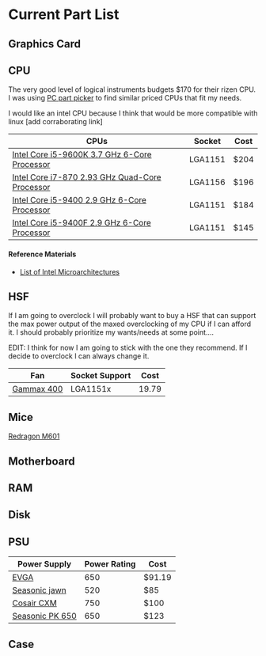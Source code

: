 # Current Part List

## Graphics Card

## CPU

The very good level of logical instruments budgets $170 for their rizen CPU. I was using [PC part picker](https://pcpartpicker.com/) to find similar priced CPUs that fit my needs.

I would like an intel CPU because I think that would be more compatible with linux [add corraborating link]


| CPUs                                                         | Socket  | Cost |
| ------------------------------------------------------------ | ------- | ---- |
| [Intel Core i5-9600K 3.7 GHz 6-Core Processor](https://pcpartpicker.com/product/28qhP6/intel-core-i5-9600k-37ghz-6-core-processor-bx80684i59600k) | LGA1151 | $204 |
| [Intel Core i7-870 2.93 GHz Quad-Core Processor](https://pcpartpicker.com/product/XDvRsY/intel-cpu-bx80605i7870) | LGA1156 | $196 |
| [Intel Core i5-9400 2.9 GHz 6-Core Processor](https://pcpartpicker.com/product/V4RzK8/intel-core-i5-9400-29-ghz-6-core-processor-bx80684i59400) | LGA1151 | $184 |
| [Intel Core i5-9400F 2.9 GHz 6-Core Processor](https://pcpartpicker.com/product/T47v6h/intel-core-i5-9400f-29-ghz-6-core-processor-bx80684i59400f) | LGA1151 | $145 |




#### Reference Materials

- [List of Intel Microarchitectures](https://en.wikipedia.org/wiki/List_of_Intel_CPU_microarchitectures)

## HSF

If I am going to overclock I will probably want to buy a HSF that can support the max power output of the maxed overclocking of my CPU if I can afford it. I should probably prioritize my wants/needs at some point....

EDIT: I think for now I am going to stick with the one they recommend. If I decide to overclock I can always change it.

| Fan                                                          | Socket Support | Cost  |
| ------------------------------------------------------------ | -------------- | ----- |
| [Gammax 400](https://www.amazon.com/DEEPCOOL-GAMMAXX-400-Blue-Compatible/dp/B00JQ2YDCY/ref=sr_1_1?keywords=gammax+400&qid=1579138055&s=electronics&sr=1-1) | LGA1151x       | 19.79 |

## Mice
[Redragon M601](https://www.amazon.com/Redragon-Gaming-Ergonomic-Backlit-Windows/dp/B00HTK1NCS/ref=sr_1_4?crid=18BIJ60OVODR&dchild=1&keywords=mouse+redragon+m601&qid=1602644798&smid=AXZ7TDMJNMJSZ&sprefix=mouse+red%2Caps%2C195&sr=8-4)

## Motherboard

## RAM

## Disk

## PSU

| Power Supply                                                 | Power Rating | Cost   |
| ------------------------------------------------------------ | ------------ | ------ |
| [EVGA](https://www.amazon.com/EVGA-Modular-Warranty-Supply-210-GQ-0650-V1/dp/B017HA3SQ8/?tag=li-org-main-20) | 650          | $91.19 |
| [Seasonic jawn](https://pcpartpicker.com/product/fZyFf7)     | 520          | $85    |
| [Cosair CXM](https://pcpartpicker.com/product/CVkD4D/corsair-power-supply-cx750m) | 750          | $100   |
| [Seasonic PK 650](https://www.amazon.com/Seasonic-PX-650-Full-Modular-Application-SSR-650PX/dp/B07W7YD7D1/?tag=li-org-main-20) | 650          | $123   |



## Case

